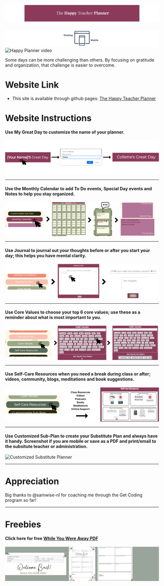 # ![The Happy Teacher Planner](./images/teacher-logo.png)
![Mobile and Desktop Friendly](./images/MobileDesktopreadme.png)
![Happy Planner video](/images/Planner.gif)

Some days can be more challenging than others. By focusing on gratitude and organization, that challenge is easier to overcome. <br>

# **Website Link**
- This site is available through github pages: [The Happy Teacher Planner](https://colletteap.github.io/gratitude-planner/)

# **Website Instructions**

#### Use <strong>My Great Day</strong> to customize the name of your planner.

![My Great Day](./images/MyGreatDay-rm.png)
******
#### Use the <strong>Monthly Calendar</strong> to add <strong>To Do</strong> events, <strong>Special Day</strong> events and Notes to help you stay organized.

![Monthly Calendar](./images/MonthlyCalendar-rm.png)
******
#### Use <strong>Journal</strong> to journal out your thoughts before or after you start your day; this helps you have mental clarity.

![Journal](./images/Journal-rm.png)
******
#### Use <strong>Core Values</strong> to choose your top 6 core values; use these as a reminder about what is most important to you.

![Core Values](./images/CoreValue-rm.png)
******
#### Use <strong>Self-Care Resources</strong> when you need a break during class or after; videos, community, blogs, meditations and book suggestions.

![Self-Care](./images/SelfCare-rm.png)
******
#### Use <strong>Customized Sub-Plan</strong> to create your Substitute Plan and always have it handy. Screenshot if you are mobile or save as a PDF and print/email to the subsitute teacher or administration.

  ![Customized Substitute Planner](./images/subplanvid.gif)
******
  # **Appreciation**
  
  Big thanks to @samwise-nl for coaching me through the Get Coding program so far!
******
  # **Freebies**
  #### Click here for free [While You Were Away PDF](./While_You_Were_Away.pdf)
  ![While You Were Away](./images/welcomeback.png)